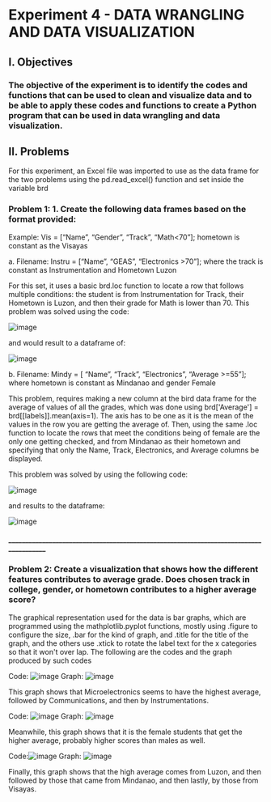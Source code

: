 # Experiment 4 - DATA WRANGLING AND DATA VISUALIZATION
## I. Objectives
### The objective of the experiment is to identify the codes and functions that can be used to clean and visualize data and to be able to apply these codes and functions to create a Python program that can be used in data wrangling and data visualization.

## II. Problems
For this experiment, an Excel file was imported to use as the data frame for the two problems using the pd.read_excel() function and set inside the variable brd

### Problem 1: 1. Create the following data frames based on the format provided:
Example: Vis = [“Name”, “Gender”, “Track”, “Math<70”]; hometown is constant as the Visayas

a. Filename: Instru = [“Name”, “GEAS”, “Electronics >70”]; where the track is constant as Instrumentation and Hometown Luzon

For this set, it uses a basic brd.loc function to locate a row that follows multiple conditions: the student is from Instrumentation for Track, their Hometown is Luzon, and then their grade for Math is lower than 70. This problem was solved using the code:

![image](https://github.com/user-attachments/assets/862d5657-be9e-4b28-b5d9-d30462ebb346)

and would result to a dataframe of:

![image](https://github.com/user-attachments/assets/ee0c1243-374a-45ac-a9db-ccfd369d0b05)


b. Filename: Mindy = [ “Name”, “Track”, “Electronics”, “Average >=55”]; where hometown is constant as Mindanao and gender Female

This problem, requires making a new column at the bird data frame for the average of values of all the grades, which was done using brd['Average'] = brd[[labels]].mean(axis=1). The axis has to be one as it is the mean of the values in the row you are getting the average of. Then, using the same .loc function to locate the rows that meet the conditions being of female are the only one getting checked, and from Mindanao as their hometown and specifying that only the Name, Track, Electronics, and Average columns be displayed. 
  
  This problem was solved by using the following code:
  
  ![image](https://github.com/user-attachments/assets/8ae00568-b236-413f-9006-1f26b1afcee6)

  and results to the dataframe:
  
  ![image](https://github.com/user-attachments/assets/19a5303f-39e8-43bf-b2a8-2ce3988dfc48)


#### ______________________________________________________________________________________

### Problem 2: Create a visualization that shows how the different features contributes to average grade. Does chosen track in college, gender, or hometown contributes to a higher average score?

The graphical representation used for the data is bar graphs, which are programmed using the mathplotlib.pyplot functions, mostly using .figure to configure the size, .bar for the kind of graph, and .title for the title of the graph, and the others use .xtick to rotate the label text for the x categories so that it won't over lap. The following are the codes and the graph produced by such codes

Code: ![image](https://github.com/user-attachments/assets/0707eff3-bdc0-4ec5-9d48-917498057538)
Graph: ![image](https://github.com/user-attachments/assets/76e01e2f-4e5a-44cd-929d-22b4ad996289)

This graph shows that Microelectronics seems to have the highest average, followed by Communications, and then by Instrumentations.

Code: ![image](https://github.com/user-attachments/assets/2abe2f32-4b5a-48d9-b834-b2b5651ec8d5)
Graph: ![image](https://github.com/user-attachments/assets/24f06003-a9f6-4233-9147-a76b8c332661)

Meanwhile, this graph shows that it is the female students that get the higher average, probably higher scores than males as well.

Code:![image](https://github.com/user-attachments/assets/c4cec91c-3e0d-47d4-8df4-657d2071cc5f)
Graph: ![image](https://github.com/user-attachments/assets/183d6b9e-82cf-400f-b05b-297441d8fc47)

Finally, this graph shows that the high average comes from Luzon, and then followed by those that came from Mindanao, and then lastly, by those from Visayas.



